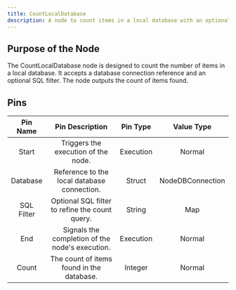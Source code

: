 ```yaml
---
title: CountLocalDatabase
description: A node to count items in a local database with an optional SQL filter.
---
```


## Purpose of the Node
The CountLocalDatabase node is designed to count the number of items in a local database. It accepts a database connection reference and an optional SQL filter. The node outputs the count of items found.

## Pins
| Pin Name | Pin Description | Pin Type | Value Type |
|:----------:|:-------------:|:------:|:------:|
| Start | Triggers the execution of the node. | Execution | Normal |
| Database | Reference to the local database connection. | Struct | NodeDBConnection |
| SQL Filter | Optional SQL filter to refine the count query. | String | Map |
| End | Signals the completion of the node's execution. | Execution | Normal |
| Count | The count of items found in the database. | Integer | Normal |